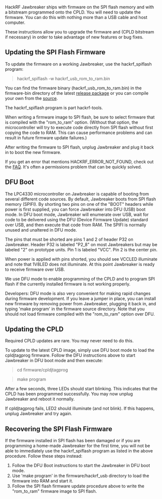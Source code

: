 HackRF Jawbreaker ships with firmware on the SPI flash memory and with a bitstream programmed onto the CPLD.  You will need to update the firmware.  You can do this with nothing more than a USB cable and host computer.

These instructions allow you to upgrade the firmware and (CPLD bitstream if necessary) in order to take advantage of new features or bug fixes.

## Updating the SPI Flash Firmware

To update the firmware on a working Jawbreaker, use the hackrf_spiflash program:
> hackrf_spiflash -w hackrf_usb_rom_to_ram.bin

You can find the firmware binary (hackrf_usb_rom_to_ram.bin) in the firmware-bin directory of the latest [release package](http://sourceforge.net/projects/hackrf/files/) or you can compile your own from the [source](https://github.com/mossmann/hackrf/tree/master/firmware).

The hackrf_spiflash program is part hackrf-tools.

When writing a firmware image to SPI flash, be sure to select firmware that is compiled with the "rom_to_ram" option.  (Without that option, the microcontroller will try to execute code directly from SPI flash without first copying the code to RAM.  This can cause performance problems and can result in future firmware update failures.)

After writing the firmware to SPI flash, unplug Jawbreaker and plug it back in to boot the new firmware.

If you get an error that mentions HACKRF_ERROR_NOT_FOUND, check out the [FAQ](https://github.com/mossmann/hackrf/wiki/FAQ#i-cant-seem-to-access-my-hackrf-under-linux). It's often a permissions problem that can be quickly solved.

## DFU Boot

The LPC4330 microcontroller on Jawbreaker is capable of booting from several different code sources.  By default, Jawbreaker boots from SPI flash memory (SPIFI).  By shorting two pins on one of the "BOOT" headers while power is first supplied, you can force Jawbreaker into DFU (USB) boot mode.  In DFU boot mode, Jawbreaker will enumerate over USB, wait for code to be delivered using the DFU (Device Firmware Update) standard over USB, and then execute that code from RAM.  The SPIFI is normally unused and unaltered in DFU mode.

The pins that must be shorted are pins 1 and 2 of header P32 on Jawbreaker.  Header P32 is labeled "P2_8" on most Jawbreakers but may be labeled "2" on prototype units.  Pin 1 is labeled "VCC".  Pin 2 is the center pin. 

When power is applied with pins shorted, you should see VCCLED illuminate and note that 1V8LED does not illuminate.  At this point Jawbreaker is ready to receive firmware over USB.

We use DFU mode to enable programming of the CPLD and to program SPI flash if the currently installed firmware is not working properly.

Developers: DFU mode is also very convenient for making rapid changes during firmware development.  If you leave a jumper in place, you can install new firmware by removing power from Jawbreaker, plugging it back in, and typing 'make program' in the firmware source directory.  Note that you should not load firmware compiled with the "rom_to_ram" option over DFU.

## Updating the CPLD

Required CPLD updates are rare.  You may never need to do this.

To update to the latest CPLD image, simply use DFU boot mode to load the cpldjtagprog firmware.  Follow the DFU instructions above to start Jawbreaker in DFU boot mode and then execute:
> cd firmware/cpldjtagprog

> make program

After a few seconds, three LEDs should start blinking.  This indicates that the CPLD has been programmed successfully.  You may now unplug Jawbreaker and reboot it normally.

If cpldjtagprog fails, LED2 should illuminate (and not blink).  If this happens, unplug Jawbreaker and try again.

## Recovering the SPI Flash Firmware

If the firmware installed in SPI flash has been damaged or if you are programming a home-made Jawbreaker for the first time, you will not be able to immediately use the hackrf_spiflash program as listed in the above procedure.  Follow these steps instead:

1. Follow the DFU Boot instructions to start the Jawbreaker in DFU boot mode.
2. Use 'make program' in the firmware/hackrf_usb directory to load the firmware into RAM and start it.
3. Follow the SPI flash firmware update procedure above to write the "rom_to_ram" firmware image to SPI flash.